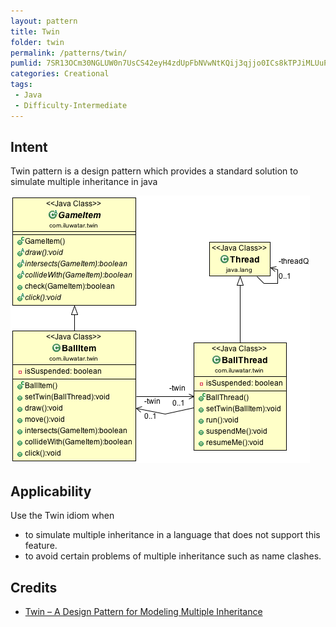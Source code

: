 ```yaml
---
layout: pattern
title: Twin
folder: twin
permalink: /patterns/twin/
pumlid: 7SR13OCm30NGLUW0n7UsCS42eyH4zdUpFbNVwNtKQij3qjjo0ICs8kTPJiMLUuPuVGnYAFNff2qdWvrk_l9wIEXfws10t88wno-4gKQ2-az9xsLaRoy0
categories: Creational
tags:
 - Java
 - Difficulty-Intermediate
---
```


## Intent
 Twin pattern is a design pattern which provides a standard solution to simulate multiple
inheritance in java

![alt text](./etc/twin.png "Twin")

## Applicability
Use the Twin idiom when

* to simulate multiple inheritance in a language that does not support this feature.
* to avoid certain problems of multiple inheritance such as name clashes.

## Credits

* [Twin – A Design Pattern for Modeling Multiple Inheritance](http://www.ssw.uni-linz.ac.at/Research/Papers/Moe99/Paper.pdf)
